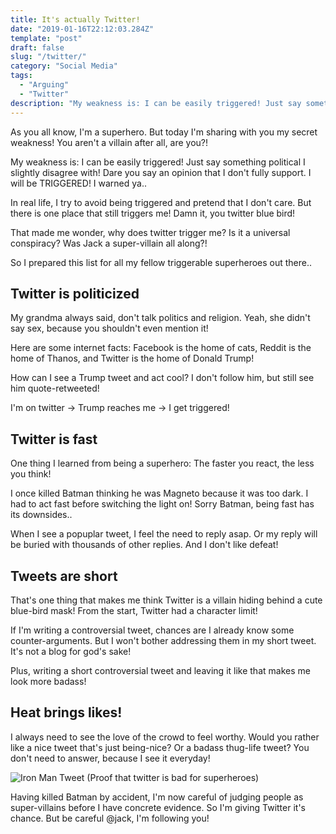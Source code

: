 ```yaml
---
title: It's actually Twitter!
date: "2019-01-16T22:12:03.284Z"
template: "post"
draft: false
slug: "/twitter/"
category: "Social Media"
tags:
  - "Arguing"
  - "Twitter"
description: "My weakness is: I can be easily triggered! Just say something political I slightly disagree with! Dare you say an opinion that I don't fully support. I will be TRIGGERED! I warned ya!"
---
```


As you all know, I'm a superhero. But today I'm sharing with you my secret weakness! You aren't a villain after all, are you?!

My weakness is: I can be easily triggered! Just say something political I slightly disagree with! Dare you say an opinion that I don't fully support. I will be TRIGGERED! I warned ya..

In real life, I try to avoid being triggered and pretend that I don't care. But there is one place that still triggers me! Damn it, you twitter blue bird!

That made me wonder, why does twitter trigger me? Is it a universal conspiracy? Was Jack a super-villain all along?!

So I prepared this list for all my fellow triggerable superheroes out there..

## Twitter is politicized
My grandma always said, don't talk politics and religion. Yeah, she didn't say sex, because you shouldn't even mention it!

Here are some internet facts: Facebook is the home of cats, Reddit is the home of Thanos, and Twitter is the home of Donald Trump!

How can I see a Trump tweet and act cool? I don't follow him, but still see him quote-retweeted!

I'm on twitter -> Trump reaches me -> I get triggered!

## Twitter is fast
One thing I learned from being a superhero: The faster you react, the less you think!

I once killed Batman thinking he was Magneto because it was too dark. I had to act fast before switching the light on! Sorry Batman, being fast has its downsides..

When I see a popuplar tweet, I feel the need to reply asap. Or my reply will be buried with thousands of other replies. And I don't like defeat!

## Tweets are short
That's one thing that makes me think Twitter is a villain hiding behind a cute blue-bird mask! From the start, Twitter had a character limit!

If I'm writing a controversial tweet, chances are I already know some counter-arguments. But I won't bother addressing them in my short tweet. It's not a blog for god's sake!

Plus, writing a short controversial tweet and leaving it like that makes me look more badass!

## Heat brings likes!
I always need to see the love of the crowd to feel worthy. Would you rather like a nice tweet that's just being-nice? Or a badass thug-life tweet? You don't need to answer, because I see it everyday!

![Iron Man Tweet](https://user-images.githubusercontent.com/1072229/51251133-3d46f400-19a1-11e9-87b0-3171afd182bc.png)
(Proof that twitter is bad for superheroes)

Having killed Batman by accident, I'm now careful of judging people as super-villains before I have concrete evidence. So I'm giving Twitter it's chance. But be careful @jack, I'm following you!
